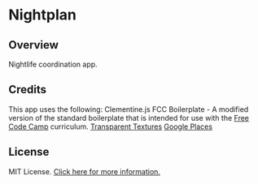 # Nightplan

## Overview

Nightlife coordination app.

## Credits

This app uses the following:
Clementine.js FCC Boilerplate - A modified version of the standard boilerplate that is intended for use with the [Free Code Camp](http://freecodecamp.com/) curriculum.
[Transparent Textures](https://www.transparenttextures.com/)
[Google Places](https://developers.google.com/places/)

## License

MIT License. [Click here for more information.](LICENSE.md)
